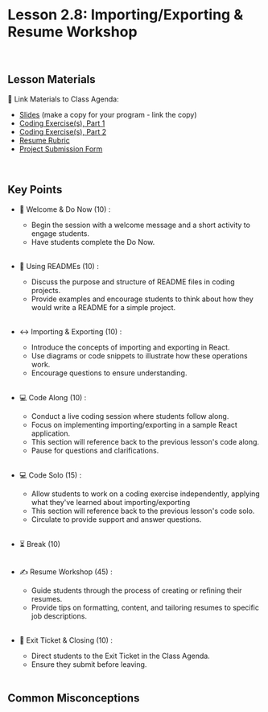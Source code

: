 # Lesson 2.8: Importing/Exporting & Resume Workshop

<br>

## Lesson Materials

📖 Link Materials to Class Agenda:
- [Slides](https://docs.google.com/presentation/d/15lsEbMwL1_GF1jX_-U1zW2qEzTXQvqkKnQt8F4uZRRU/edit?usp=sharing) (make a copy for your program - link the copy)
- [Coding Exercise(s), Part 1](https://github.com/itscodenation/flw2-u2l8-23-24-student-exercise-part-1)
- [Coding Exercise(s), Part 2](https://github.com/itscodenation/flw2-u2l8-23-24-student-exercise-part-2)
- [Resume Rubric](https://docs.google.com/document/d/1Jd77jYshhnr0UJX_eAwLG6G1jhoCU3fCUPKgI0czZQg/edit?usp=sharing)
- [Project Submission Form](https://forms.gle/5BQLyaNjbMnQd1du9)

<br>

## Key Points

- 👋 Welcome & Do Now (10) :
    - Begin the session with a welcome message and a short activity to engage students.
    - Have students complete the Do Now.<br><br>

- 📖 Using READMEs (10) :
    - Discuss the purpose and structure of README files in coding projects. 
    - Provide examples and encourage students to think about how they would write a README for a simple project.<br><br>

- ↔️ Importing & Exporting (10) :
    - Introduce the concepts of importing and exporting in React. 
    - Use diagrams or code snippets to illustrate how these operations work. 
    - Encourage questions to ensure understanding.<br><br>

- 💻 Code Along (10) :
    - Conduct a live coding session where students follow along. 
    - Focus on implementing importing/exporting in a sample React application.
    - This section will reference back to the previous lesson's code along. 
    - Pause for questions and clarifications.<br><br>

- 💻 Code Solo (15) :
    - Allow students to work on a coding exercise independently, applying what they've learned about importing/exporting
    - This section will reference back to the previous lesson's code solo. 
    - Circulate to provide support and answer questions.<br><br>

- ⏳ Break (10)<br><br>

- ✍️ Resume Workshop (45) :
    - Guide students through the process of creating or refining their resumes.
    - Provide tips on formatting, content, and tailoring resumes to specific job descriptions.<br><br>

- 👋 Exit Ticket & Closing (10) :
    - Direct students to the Exit Ticket in the Class Agenda.
    - Ensure they submit before leaving.<br><br>


## Common Misconceptions
